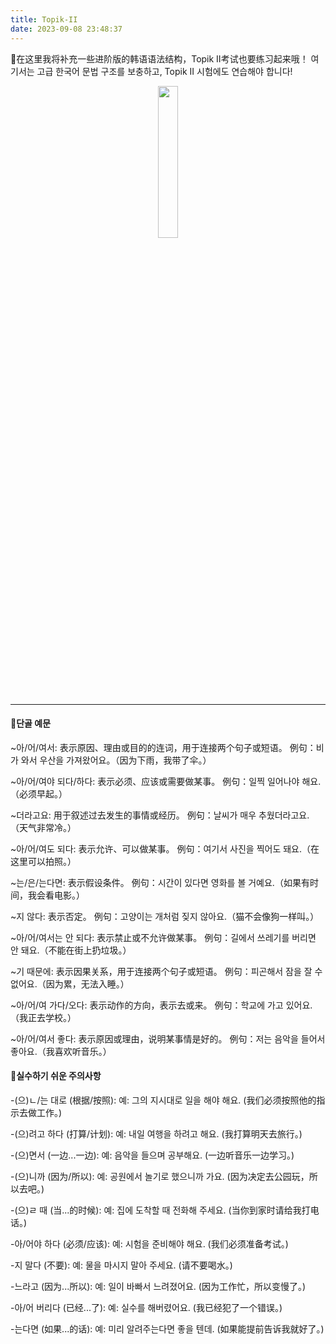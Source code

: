 ```yaml
---
title: Topik-II
date: 2023-09-08 23:48:37
---
```

👋在这里我将补充一些进阶版的韩语语法结构，Topik II考试也要练习起来哦！
여기서는 고급 한국어 문법 구조를 보충하고, Topik II 시험에도 연습해야 합니다!

<div align="center">
  <img src="https://s2.loli.net/2023/09/10/El9JFGgdbQcn87f.png" width="25%">
</div>

***

#### 🔴단골 예문
~아/어/여서: 表示原因、理由或目的的连词，用于连接两个句子或短语。
例句：비가 와서 우산을 가져왔어요。（因为下雨，我带了伞。）

~아/어/여야 되다/하다: 表示必须、应该或需要做某事。
例句：일찍 일어나야 해요.（必须早起。）

~더라고요: 用于叙述过去发生的事情或经历。
例句：날씨가 매우 추웠더라고요.（天气非常冷。）

~아/어/여도 되다: 表示允许、可以做某事。
例句：여기서 사진을 찍어도 돼요.（在这里可以拍照。）

~는/은/는다면: 表示假设条件。
例句：시간이 있다면 영화를 볼 거예요.（如果有时间，我会看电影。）

~지 않다: 表示否定。
例句：고양이는 개처럼 짖지 않아요.（猫不会像狗一样叫。）

~아/어/여서는 안 되다: 表示禁止或不允许做某事。
例句：길에서 쓰레기를 버리면 안 돼요.（不能在街上扔垃圾。）

~기 때문에: 表示因果关系，用于连接两个句子或短语。
例句：피곤해서 잠을 잘 수 없어요.（因为累，无法入睡。）

~아/어/여 가다/오다: 表示动作的方向，表示去或来。
例句：학교에 가고 있어요.（我正去学校。）

~아/어/여서 좋다: 表示原因或理由，说明某事情是好的。
例句：저는 음악을 들어서 좋아요.（我喜欢听音乐。）


#### 🔴실수하기 쉬운 주의사항

-(으)ㄴ/는 대로 (根据/按照):
예: 그의 지시대로 일을 해야 해요. (我们必须按照他的指示去做工作。)

-(으)려고 하다 (打算/计划):
예: 내일 여행을 하려고 해요. (我打算明天去旅行。)

-(으)면서 (一边...一边):
예: 음악을 들으며 공부해요. (一边听音乐一边学习。)

-(으)니까 (因为/所以):
예: 공원에서 놀기로 했으니까 가요. (因为决定去公园玩，所以去吧。)

-(으)ㄹ 때 (当...的时候):
예: 집에 도착할 때 전화해 주세요. (当你到家时请给我打电话。)

-아/어야 하다 (必须/应该):
예: 시험을 준비해야 해요. (我们必须准备考试。)

-지 말다 (不要):
예: 물을 마시지 말아 주세요. (请不要喝水。)

-느라고 (因为...所以):
예: 일이 바빠서 느려졌어요. (因为工作忙，所以变慢了。)

-아/어 버리다 (已经...了):
예: 실수를 해버렸어요. (我已经犯了一个错误。)

-는다면 (如果...的话):
예: 미리 알려주는다면 좋을 텐데. (如果能提前告诉我就好了。)